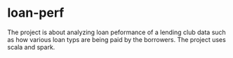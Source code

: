 
# loan-perf

The project is about analyzing loan peformance of a lending club data such as how various loan typs are being paid by the borrowers. The project uses scala and spark.
